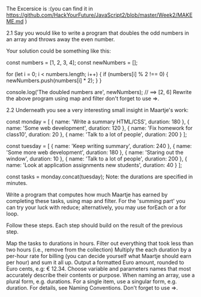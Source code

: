 The Excersice is :(you can find it in https://github.com/HackYourFuture/JavaScript2/blob/master/Week2/MAKEME.md )

2.1 Say you would like to write a program that doubles the odd numbers in an array and throws away the even number.

Your solution could be something like this:

const numbers = [1, 2, 3, 4];
const newNumbers = [];

for (let i = 0; i < numbers.length; i++) {
  if (numbers[i] % 2 !== 0) {
    newNumbers.push(numbers[i] * 2);
  }
}

console.log('The doubled numbers are', newNumbers); // ==> [2, 6]
Rewrite the above program using map and filter don't forget to use =>.

2.2 Underneath you see a very interesting small insight in Maartje's work:

const monday = [
  {
    name: 'Write a summary HTML/CSS',
    duration: 180
  },
  {
    name: 'Some web development',
    duration: 120
  },
  {
    name: 'Fix homework for class10',
    duration: 20
  },
  {
    name: 'Talk to a lot of people',
    duration: 200
  }
];

const tuesday = [
  {
    name: 'Keep writing summary',
    duration: 240
  },
  {
    name: 'Some more web development',
    duration: 180
  },
  {
    name: 'Staring out the window',
    duration: 10
  },
  {
    name: 'Talk to a lot of people',
    duration: 200
  },
  {
    name: 'Look at application assignments new students',
    duration: 40
  }
];

const tasks = monday.concat(tuesday);
Note: the durations are specified in minutes.

Write a program that computes how much Maartje has earned by completing these tasks, using map and filter. For the 'summing part' you can try your luck with reduce; alternatively, you may use forEach or a for loop.

Follow these steps. Each step should build on the result of the previous step.

Map the tasks to durations in hours.
Filter out everything that took less than two hours (i.e., remove from the collection)
Multiply the each duration by a per-hour rate for billing (you can decide yourself what Maartje should earn per hour) and sum it all up.
Output a formatted Euro amount, rounded to Euro cents, e.g: € 12.34.
Choose variable and parameters names that most accurately describe their contents or purpose. When naming an array, use a plural form, e.g. durations. For a single item, use a singular form, e.g. duration. For details, see Naming Conventions.
Don't forget to use =>.
